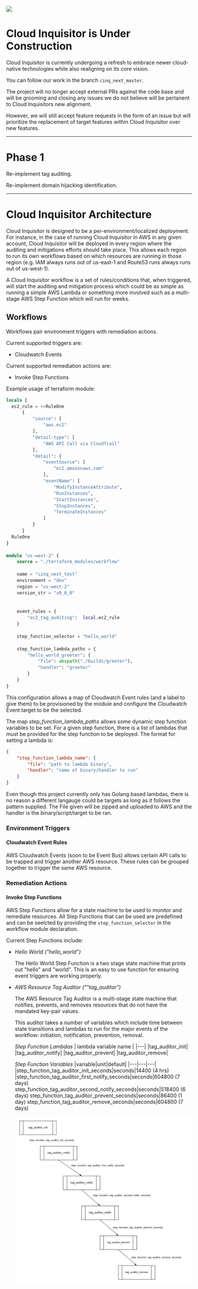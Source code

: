 <img src=https://cloudinquisitor.readthedocs.io/en/master/_images/cloud-inquisitor_logo.png height="100px"><br>

# Cloud Inquisitor is Under Construction

Cloud Inquisitor is currently undergoing a refresh to embrace newer cloud-native technologies while also realigning on its core vision.

You can follow our work in the branch `cinq_next_master`.

The project will no longer accept external PRs against the code base and will be grooming and closing any issues we do not believe will be pertanent to Cloud Inquisitors new alignment.

However, we will still accept feature requests in the form of an issue but will prioritize the replacement of target features within Cloud Inquisitor over new features. 

---

# Phase 1

Re-implement tag auditing.

Re-implement domain hijacking identification.

---

# Cloud Inquisitor Architecture

Cloud Inquisitor is designed to be a per-environment/localized deployment. For instance, in the case of running Cloud Inquisitor in AWS in any given account, Cloud Inquisitor will be deployed in every region where the auditing and mitigations efforts should take place. This allows each region to run its own workflows based on which resources are running in those region (e.g. IAM always runs out of us-east-1 and Route53 runs always runs out of us-west-1).

A Cloud Inquisitor workflow is a set of rules/conditions that, when triggered, will start the auditing and mitigation process which could be as simple as running a simple AWS Lambda or something more involved such as a multi-stage AWS Step Function which will run for weeks.

## Workflows

Workflows pair environment triggers with remediation actions. 

Current supported triggers are:

  - Cloudwatch Events

Current supported remediation actions are:

  - Invoke Step Functions


Example usage of terraform module:

```terraform
locals {
  ec2_rule = <<RuleOne
      {
          "source": [
              "aws.ec2"
          ],
          "detail-type": [
              "AWS API Call via CloudTrail"
          ],
          "detail": {
              "eventSource": [
                  "ec2.amazonaws.com"
              ],
              "eventName": [
                  "ModifyInstanceAttribute",
                  "RunInstances",
                  "StartInstances",
                  "StopInstances",
                  "TerminateInstances"
              ]
          }
      } 
  RuleOne
}

module "us-west-2" {
    source = "./terraform_modules/workflow"

    name = "cinq_next_test"
    environment = "dev"
    region = "us-west-2"
    version_str = "v0_0_0"


    event_rules = { 
        "ec2_tag_auditing":  local.ec2_rule
    }

    step_function_selector = "hello_world"

    step_function_lambda_paths = {
        "hello_world_greeter": {
            "file": abspath("./builds/greeter"),
            "handler": "greeter"
        }
    }
}
```

This configuration allows a map of Cloudwatch Event rules (and a label to give them) to be provisioned by the module and configure the Cloudwatch Event target 
 to be the selected.

The map *step_function_lambda_paths* allows some dynamic step function variables to be set. For a given step function, there is a list of lambdas that must be provided for the step function to be deployed. The format for setting a lambda is:

```json
{
    "step_function_lambda_name": {
        "file": "path to lambda binary",
        "handler": "name of binary/handler to run"
    }
}
```

Even though this project currently only has Golang based lambdas, there is no reason a different  langauge could be targets as long as it follows the pattern supplied. The File given will be zipped and uploaded to AWS and the handler is the binary/script/target to be ran.

### Environment Triggers

#### Cloudwatch Event Rules

AWS Cloudwatch Events (soon to be Event Bus) allows certain API calls to be trapped and trigger another AWS resource. These rules can be grouped together to trigger the same AWS resource.

### Remediation Actions

#### Invoke Step Functions

AWS Step Functions allow for a state machine to be used to monitor and remediate resources. All Step Functions that can be used are predefined and can be seelcted by providing the `step_function_selector` in the workflow module declaration.

Current Step Functions include:

  - _Hello World ("hello_world")_

    The Hello World Step Function is a two stage state machine that prints out "hello" and "world". This is an easy to use function for ensuring event triggers are working properly.

  - _AWS Resource Tag Auditor (""tag_auditor")_

    The AWS Resource Tag Auditor is a multi-stage state machine that notifies, prevents, and removes resources that do not have the mandated key-pair values.

    This auditor takes a number of variables which include time between state transitions and lambdas to run for the major events of the workflow: initiation, notification, prevention, removal.

    _Step Function Lambdas_
    | lambda variable name | 
    |---|
    |tag_auditor_init|
    |tag_auditor_notify|
    |tag_auditor_prevent|
    |tag_auditor_remove|

    _Step Function Variables_
    |variable|unit|default|
    |---|---|---|
    |step_function_tag_auditor_init_seconds|seconds|14400 (4 hrs)
    |step_function_tag_auditor_first_notify_seconds|seconds|604800 (7 days)
    step_function_tag_auditor_second_notify_seconds|seconds|518400 (6 days)
    step_function_tag_auditor_prevent_seconds|seconds|86400 (1 day)
    step_function_tag_auditor_remove_seconds|seconds|604800 (7 days)

    ![tag auditor variables](./docs/tag_auditor.png)